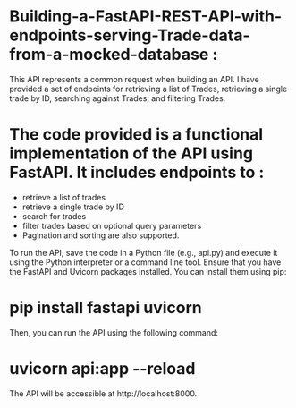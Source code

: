 # Building-a-FastAPI-REST-API-with-endpoints-serving-Trade-data-from-a-mocked-database : 

This API represents a common request when building an API. I have provided a set of endpoints for retrieving a list of Trades, retrieving a single trade by ID, searching against Trades, and filtering Trades.

# The code provided is a functional implementation of the API using FastAPI. It includes endpoints to : 
* retrieve a list of trades 
* retrieve a single trade by ID
* search for trades
* filter trades based on optional query parameters
* Pagination and sorting are also supported.


To run the API, save the code in a Python file (e.g., api.py) and execute it using the Python interpreter or a command line tool. Ensure that you have the FastAPI and Uvicorn packages installed. You can install them using pip:

# pip install fastapi uvicorn
Then, you can run the API using the following command:

# uvicorn api:app --reload

The API will be accessible at http://localhost:8000.
